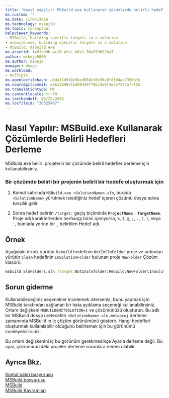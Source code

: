 ```yaml
---
title: 'Nasıl yapılır: MSBuild.exe kullanarak çözümlerde belirli hedefleri derleme | Microsoft Docs'
ms.custom: ''
ms.date: 11/04/2016
ms.technology: msbuild
ms.topic: conceptual
helpviewer_keywords:
- MSBuild, building specific targets in a solution
- msbuild.exe, building specific targets in a solution
- MSBuild, msbuild.exe
ms.assetid: f46feb9b-4c16-4fec-b6e1-36a959692ba3
author: mikejo5000
ms.author: mikejo
manager: douge
ms.workload:
- multiple
ms.openlocfilehash: a8da11d510e5bed68def8e36a0f8104ae7350bfb
ms.sourcegitcommit: e6b13898cfbd89449f786c2e8f3e3e7377afcf25
ms.translationtype: MT
ms.contentlocale: tr-TR
ms.lasthandoff: 06/22/2018
ms.locfileid: "36325407"
---
```

# <a name="how-to-build-specific-targets-in-solutions-by-using-msbuildexe"></a>Nasıl Yapılır: MSBuild.exe Kullanarak Çözümlerde Belirli Hedefleri Derleme
MSBuild.exe belirli projelerin bir çözümde belirli hedefler derleme için kullanabilirsiniz.  
  
### <a name="to-build-a-specific-target-of-a-specific-project-in-a-solution"></a>Bir çözümde belirli bir projenin belirli bir hedefe oluşturmak için  
  
1.  Komut satırında `MSBuild.exe <SolutionName>.sln`, burada `<SolutionName>` yürütmek istediğiniz hedef içeren çözümü dosya adına karşılık gelir.  
  
2. Sonra hedef belirtin `/target:` geçiş biçiminde **`ProjectName`** `:` **`TargetName`**. Proje adı karakterlerden herhangi birini içeriyorsa, `%`, `$`, `@`, `;`, `.`, `(`, `)`, veya `'`, bunlarla yerine bir `_` belirtilen Hedef adı.
  
## <a name="example"></a>Örnek  
 Aşağıdaki örnek yürütür `Rebuild` hedefinin `NotInSlnFolder` proje ve ardından yürütür `Clean` hedefinin `InSolutionFolder` bulunan proje `NewFolder` Çözüm klasörü.  
  
```cmd
msbuild SlnFolders.sln /target:NotInSlnfolder:Rebuild;NewFolder\InSolutionFolder:Clean`
```

## <a name="troubleshooting"></a>Sorun giderme

Kullanabileceğiniz seçenekler incelemek isterseniz, bunu yapmak için MSBuild tarafından sağlanan bir hata ayıklama seçeneği kullanabilirsiniz. Ortam değişkeni `MSBUILDEMITSOLUTION=1` ve çözümünüzü oluşturun. Bu adlı bir MSBuild dosya üretecektir `<SolutionName>.sln.metaproj` derleme zamanında MSBuild'ın iç çözüm görünümünü gösterir. Hangi hedefleri oluşturmak kullanılabilir olduğunu belirlemek için bu görünümü inceleyebilirsiniz.

Bu ortam değişkenini iç bu görünüm gerekmedikçe Ayarla derleme değil. Bu ayar, çözümünüzdeki projeler derleme sorunlara neden olabilir.

## <a name="see-also"></a>Ayrıca Bkz.  
 [Komut satırı başvurusu](../msbuild/msbuild-command-line-reference.md)   
 [MSBuild başvurusu](../msbuild/msbuild-reference.md)   
 [ MSBuild](../msbuild/msbuild.md)  
 [MSBuild Kavramları](../msbuild/msbuild-concepts.md)
